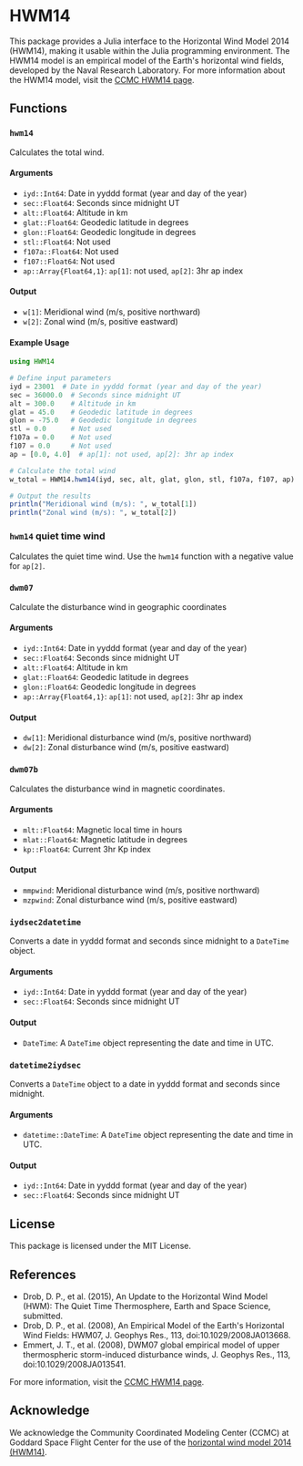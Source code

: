 # HWM14
This package provides a Julia interface to the Horizontal Wind Model 2014 (HWM14), making it usable within the Julia programming environment. The HWM14 model is an empirical model of the Earth's horizontal wind fields, developed by the Naval Research Laboratory. For more information about the HWM14 model, visit the [CCMC HWM14 page](https://ccmc.gsfc.nasa.gov/models/HWM14~2014/).

## Functions
### `hwm14`
Calculates the total wind.
#### Arguments
 - `iyd::Int64`: Date in yyddd format (year and day of the year)
 - `sec::Float64`: Seconds since midnight UT
 - `alt::Float64`: Altitude in km
 - `glat::Float64`: Geodedic latitude in degrees
 - `glon::Float64`: Geodedic longitude in degrees
 - `stl::Float64`: Not used
 - `f107a::Float64`: Not used
 - `f107::Float64`: Not used
 - `ap::Array{Float64,1}`: `ap[1]`: not used, `ap[2]`: 3hr ap index

#### Output
 - `w[1]`: Meridional wind (m/s, positive northward)
 - `w[2]`: Zonal wind (m/s, positive eastward)

#### Example Usage
```julia
using HWM14

# Define input parameters
iyd = 23001  # Date in yyddd format (year and day of the year)
sec = 36000.0  # Seconds since midnight UT
alt = 300.0    # Altitude in km
glat = 45.0    # Geodedic latitude in degrees
glon = -75.0   # Geodedic longitude in degrees
stl = 0.0      # Not used
f107a = 0.0    # Not used
f107 = 0.0     # Not used
ap = [0.0, 4.0]  # ap[1]: not used, ap[2]: 3hr ap index

# Calculate the total wind
w_total = HWM14.hwm14(iyd, sec, alt, glat, glon, stl, f107a, f107, ap)

# Output the results
println("Meridional wind (m/s): ", w_total[1])
println("Zonal wind (m/s): ", w_total[2])
```

### `hwm14` quiet time wind
Calculates the quiet time wind. Use the `hwm14` function with a negative value for `ap[2]`.

### `dwm07`
Calculate the disturbance wind in geographic coordinates
#### Arguments
 - `iyd::Int64`: Date in yyddd format (year and day of the year)
 - `sec::Float64`: Seconds since midnight UT
 - `alt::Float64`: Altitude in km
 - `glat::Float64`: Geodedic latitude in degrees
 - `glon::Float64`: Geodedic longitude in degrees
 - `ap::Array{Float64,1}`: `ap[1]`: not used, `ap[2]`: 3hr ap index

#### Output
 - `dw[1]`: Meridional disturbance wind (m/s, positive northward)
 - `dw[2]`: Zonal disturbance wind (m/s, positive eastward)

### `dwm07b`
Calculates the disturbance wind in magnetic coordinates.

#### Arguments
 - `mlt::Float64`: Magnetic local time in hours
 - `mlat::Float64`: Magnetic latitude in degrees
 - `kp::Float64`: Current 3hr Kp index

#### Output
 - `mmpwind`: Meridional disturbance wind (m/s, positive northward)
 - `mzpwind`: Zonal disturbance wind (m/s, positive eastward)

### `iydsec2datetime`
Converts a date in yyddd format and seconds since midnight to a `DateTime` object.

#### Arguments
 - `iyd::Int64`: Date in yyddd format (year and day of the year)
 - `sec::Float64`: Seconds since midnight UT

#### Output
 - `DateTime`: A `DateTime` object representing the date and time in UTC.

### `datetime2iydsec`
Converts a `DateTime` object to a date in yyddd format and seconds since midnight.

#### Arguments
 - `datetime::DateTime`: A `DateTime` object representing the date and time in UTC.

#### Output
 - `iyd::Int64`: Date in yyddd format (year and day of the year)
 - `sec::Float64`: Seconds since midnight UT


## License
This package is licensed under the MIT License.

## References
 - Drob, D. P., et al. (2015), An Update to the Horizontal Wind Model (HWM): The Quiet Time Thermosphere, Earth and Space Science, submitted.
 - Drob, D. P., et al. (2008), An Empirical Model of the Earth's Horizontal Wind Fields: HWM07, J. Geophys Res., 113, doi:10.1029/2008JA013668.
 - Emmert, J. T., et al. (2008), DWM07 global empirical model of upper thermospheric storm-induced disturbance winds, J. Geophys Res., 113, doi:10.1029/2008JA013541.

For more information, visit the [CCMC HWM14 page](https://ccmc.gsfc.nasa.gov/models/HWM14~2014/).

## Acknowledge
We acknowledge the Community Coordinated Modeling Center (CCMC) at Goddard Space Flight Center for the use of the [horizontal wind model 2014 (HWM14)](https://ccmc.gsfc.nasa.gov/models/HWM14~2014/).
